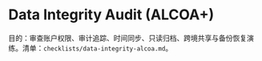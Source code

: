 # Data Integrity Audit (ALCOA+)

目的：审查账户权限、审计追踪、时间同步、只读归档、跨境共享与备份恢复演练。清单：`checklists/data-integrity-alcoa.md`。
